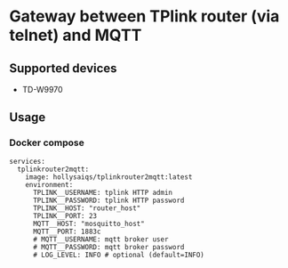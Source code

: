 # Gateway between TPlink router (via telnet) and MQTT

## Supported devices

* TD-W9970

## Usage

### Docker compose

```
services:
  tplinkrouter2mqtt:
    image: hollysaiqs/tplinkrouter2mqtt:latest
    environment:
      TPLINK__USERNAME: tplink HTTP admin
      TPLINK__PASSWORD: tplink HTTP password
      TPLINK__HOST: "router_host"
      TPLINK__PORT: 23
      MQTT__HOST: "mosquitto_host"
      MQTT__PORT: 1883c
      # MQTT__USERNAME: mqtt broker user
      # MQTT__PASSWORD: mqtt broker password
      # LOG_LEVEL: INFO # optional (default=INFO)
```
